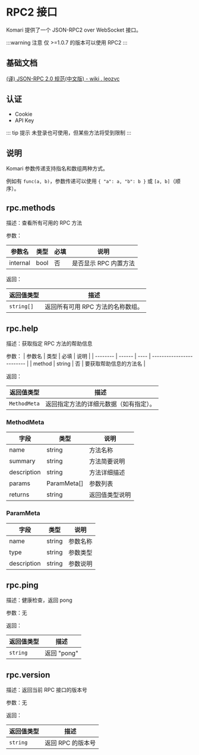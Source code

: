 # RPC2 接口

Komari 提供了一个 JSON-RPC2 over WebSocket 接口。

:::warning 注意
仅 >=1.0.7 的版本可以使用 RPC2
:::

## 基础文档

[(译) JSON-RPC 2.0 规范(中文版) - wiki . leozvc](https://wiki.geekdream.com/Specification/json-rpc_2.0.html)

## 认证

- Cookie
- API Key

::: tip 提示
未登录也可使用，但某些方法将受到限制
:::

## 说明

Komari 参数传递支持指名和数组两种方式。

例如有 `func(a, b)`，参数传递可以使用 `{ "a": a, "b": b }` 或 `[a, b]`（顺序）。

## rpc.methods

描述：查看所有可用的 RPC 方法

参数：

| 参数名    | 类型   | 必填 | 说明                      |
| -------- | ------ | ---- | ------------------------- |
| internal | bool   | 否   | 是否显示 RPC 内置方法      |

返回：

| 返回值类型 | 描述                         |
| ---------- | ---------------------------- |
| `string[]` | 返回所有可用 RPC 方法的名称数组。 |

## rpc.help

描述：获取指定 RPC 方法的帮助信息

参数：
| 参数名    | 类型   | 必填 | 说明                      |
| -------- | ------ | ---- | ------------------------- |
| method   | string | 否   | 要获取帮助信息的方法名    |

返回：

| 返回值类型   | 描述                                   |
| ------------ | -------------------------------------- |
| `MethodMeta` | 返回指定方法的详细元数据（如有指定）。 |

### MethodMeta

| 字段         | 类型         | 说明                       |
| ------------ | ------------ | -------------------------- |
| name         | string       | 方法名称                   |
| summary      | string       | 方法简要说明               |
| description  | string       | 方法详细描述               |
| params       | ParamMeta[]  | 参数列表                   |
| returns      | string       | 返回值类型说明             |

### ParamMeta

| 字段         | 类型    | 说明           |
| ------------ | ------- | -------------- |
| name         | string  | 参数名称       |
| type         | string  | 参数类型       |
| description  | string  | 参数说明       |

## rpc.ping

描述：健康检查，返回 pong

参数：无

返回：

| 返回值类型 | 描述         |
| ---------- | ------------ |
| `string`   | 返回 "pong"  |

## rpc.version

描述：返回当前 RPC 接口的版本号

参数：无

返回：

| 返回值类型 | 描述                |
| ---------- | ------------------- |
| `string`   | 返回 RPC 的版本号   |